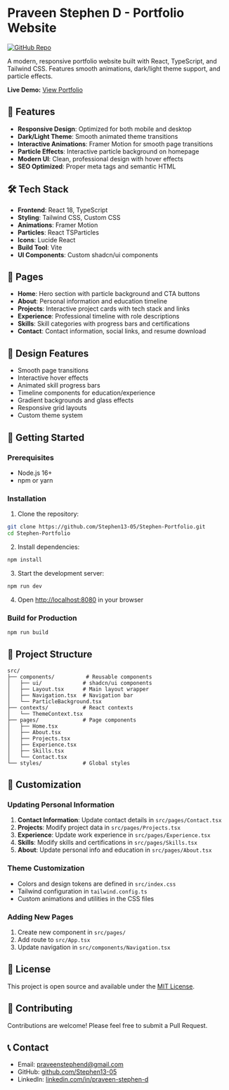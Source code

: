 # Praveen Stephen D - Portfolio Website

[![GitHub Repo](https://img.shields.io/github/stars/Stephen13-05/Stephen-Portfolio?style=social)](https://github.com/Stephen13-05/Stephen-Portfolio)

A modern, responsive portfolio website built with React, TypeScript, and Tailwind CSS. Features smooth animations, dark/light theme support, and particle effects.

**Live Demo:** [View Portfolio](https://github.com/Stephen13-05/Stephen-Portfolio)

## 🚀 Features

- **Responsive Design**: Optimized for both mobile and desktop
- **Dark/Light Theme**: Smooth animated theme transitions
- **Interactive Animations**: Framer Motion for smooth page transitions
- **Particle Effects**: Interactive particle background on homepage
- **Modern UI**: Clean, professional design with hover effects
- **SEO Optimized**: Proper meta tags and semantic HTML

## 🛠️ Tech Stack

- **Frontend**: React 18, TypeScript
- **Styling**: Tailwind CSS, Custom CSS
- **Animations**: Framer Motion
- **Particles**: React TSParticles
- **Icons**: Lucide React
- **Build Tool**: Vite
- **UI Components**: Custom shadcn/ui components

## 📱 Pages

- **Home**: Hero section with particle background and CTA buttons
- **About**: Personal information and education timeline
- **Projects**: Interactive project cards with tech stack and links
- **Experience**: Professional timeline with role descriptions
- **Skills**: Skill categories with progress bars and certifications
- **Contact**: Contact information, social links, and resume download

## 🎨 Design Features

- Smooth page transitions
- Interactive hover effects
- Animated skill progress bars
- Timeline components for education/experience
- Gradient backgrounds and glass effects
- Responsive grid layouts
- Custom theme system

## 🚀 Getting Started

### Prerequisites

- Node.js 16+ 
- npm or yarn

### Installation

1. Clone the repository:
```bash
git clone https://github.com/Stephen13-05/Stephen-Portfolio.git
cd Stephen-Portfolio
```

2. Install dependencies:
```bash
npm install
```

3. Start the development server:
```bash
npm run dev
```

4. Open [http://localhost:8080](http://localhost:8080) in your browser

### Build for Production

```bash
npm run build
```

## 📁 Project Structure

```
src/
├── components/          # Reusable components
│   ├── ui/             # shadcn/ui components
│   ├── Layout.tsx      # Main layout wrapper
│   ├── Navigation.tsx  # Navigation bar
│   └── ParticleBackground.tsx
├── contexts/           # React contexts
│   └── ThemeContext.tsx
├── pages/              # Page components
│   ├── Home.tsx
│   ├── About.tsx
│   ├── Projects.tsx
│   ├── Experience.tsx
│   ├── Skills.tsx
│   └── Contact.tsx
└── styles/             # Global styles
```

## 🎯 Customization

### Updating Personal Information

1. **Contact Information**: Update contact details in `src/pages/Contact.tsx`
2. **Projects**: Modify project data in `src/pages/Projects.tsx`
3. **Experience**: Update work experience in `src/pages/Experience.tsx`
4. **Skills**: Modify skills and certifications in `src/pages/Skills.tsx`
5. **About**: Update personal info and education in `src/pages/About.tsx`

### Theme Customization

- Colors and design tokens are defined in `src/index.css`
- Tailwind configuration in `tailwind.config.ts`
- Custom animations and utilities in the CSS files

### Adding New Pages

1. Create new component in `src/pages/`
2. Add route to `src/App.tsx`
3. Update navigation in `src/components/Navigation.tsx`

## 📄 License

This project is open source and available under the [MIT License](LICENSE).

## 🤝 Contributing

Contributions are welcome! Please feel free to submit a Pull Request.

## 📞 Contact

- Email: praveenstephend@gmail.com
- GitHub: [github.com/Stephen13-05](https://github.com/Stephen13-05)
- LinkedIn: [linkedin.com/in/praveen-stephen-d](https://linkedin.com/in/praveen-stephen-d)
